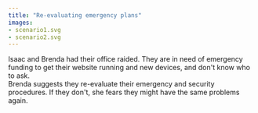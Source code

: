 ```yaml
---
title: "Re-evaluating emergency plans"
images:
- scenario1.svg
- scenario2.svg
---
```

Isaac and Brenda had their office raided. They are in need of emergency funding to get their website running and new devices, and don't know who to ask.
<br>
Brenda suggests they re-evaluate their emergency and security procedures. If they don't, she fears they might have the same problems again.
